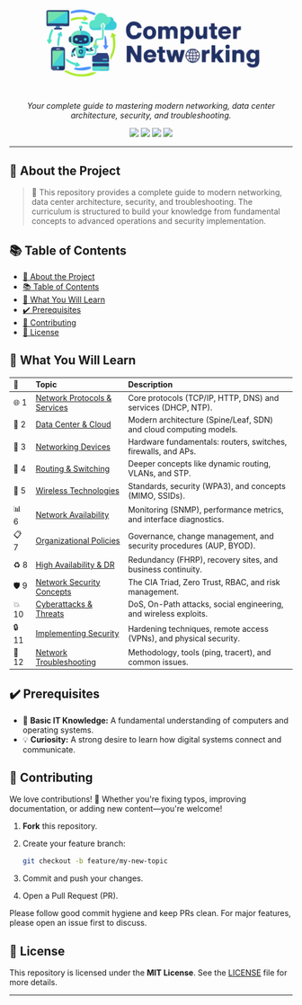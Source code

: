 <h1 align="center">
  <img src="./images/computer-networking.svg" alt="Networking Logo"/>
</h1>

<p align="center">
  <i>Your complete guide to mastering modern networking, data center architecture, security, and troubleshooting.</i>
</p>

<p align="center">
  <img src="https://img.shields.io/github/license/HashimThePassionate/computer-networking" />
  <img src="https://img.shields.io/github/repo-size/HashimThePassionate/computer-networking" />
  <img src="https://img.shields.io/github/last-commit/HashimThePassionate/computer-networking" />
  <img src="https://img.shields.io/github/stars/HashimThePassionate/computer-networking?style=social" />
</p>

---

## 📘 About the Project

> 🚀 This repository provides a complete guide to modern networking, data center architecture, security, and troubleshooting. The curriculum is structured to build your knowledge from fundamental concepts to advanced operations and security implementation.

## 📚 Table of Contents

- [📘 About the Project](#-about-the-project)
- [📚 Table of Contents](#-table-of-contents)
- [🧠 What You Will Learn](#-what-you-will-learn)
- [✔️ Prerequisites](#️-prerequisites)
- [🤝 Contributing](#-contributing)
- [📄 License](#-license)

## 🧠 What You Will Learn

| 📌 | Topic | Description |
| :--- | :--- | :--- |
| 🌐 1 | [Network Protocols & Services](./01-network-protocols-and-services/) | Core protocols (TCP/IP, HTTP, DNS) and services (DHCP, NTP). |
| 🏢 2 | [Data Center & Cloud](./02-network-architecture/) | Modern architecture (Spine/Leaf, SDN) and cloud computing models. |
| 🔌 3 | [Networking Devices](./03-networking-devices/)| Hardware fundamentals: routers, switches, firewalls, and APs. |
| 🔄 4 | [Routing & Switching](./04-routing-and-switching/) | Deeper concepts like dynamic routing, VLANs, and STP. |
| 📡 5 | [Wireless Technologies](./05-wireless-technologies/) | Standards, security (WPA3), and concepts (MIMO, SSIDs). |
| 📊 6 | [Network Availability](./06-network-availability/) | Monitoring (SNMP), performance metrics, and interface diagnostics. |
| 📋 7 | [Organizational Policies](./07-organizational-policies/) | Governance, change management, and security procedures (AUP, BYOD). |
| ♻️ 8 | [High Availability & DR](./08-high-availability-DR/) | Redundancy (FHRP), recovery sites, and business continuity. |
| 🛡️ 9 | [Network Security Concepts](./09-network-security-concepts/) | The CIA Triad, Zero Trust, RBAC, and risk management. |
| 💥 10 | [Cyberattacks & Threats](./10-cyberattacks-threats/) | DoS, On-Path attacks, social engineering, and wireless exploits. |
| 🔒 11 | [Implementing Security](./11-implementing-security/) | Hardening techniques, remote access (VPNs), and physical security. |
| 🔧 12 | [Network Troubleshooting](./12-network-troubleshooting/) | Methodology, tools (ping, tracert), and common issues. |

## ✔️ Prerequisites

- 🧠 **Basic IT Knowledge:** A fundamental understanding of computers and operating systems.
- 💡 **Curiosity:** A strong desire to learn how digital systems connect and communicate.

## 🤝 Contributing

We love contributions! 🙌
Whether you're fixing typos, improving documentation, or adding new content—you're welcome!

1.  **Fork** this repository.
2.  Create your feature branch:

    ```bash
    git checkout -b feature/my-new-topic
    ```

3.  Commit and push your changes.
4.  Open a Pull Request (PR).

Please follow good commit hygiene and keep PRs clean. For major features, please open an issue first to discuss.

## 📄 License

This repository is licensed under the **MIT License**.
See the [LICENSE](./LICENSE) file for more details.

---
